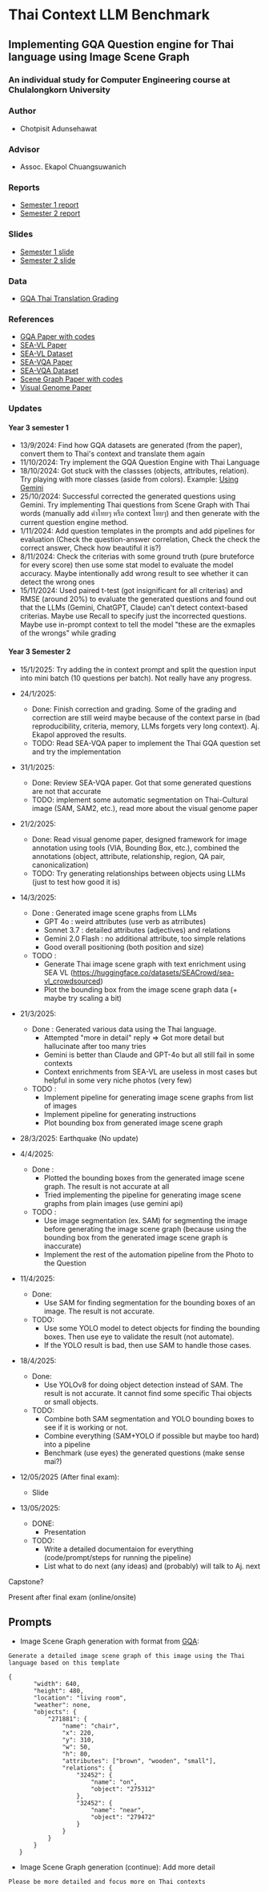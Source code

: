 # Thai Context LLM Benchmark

## Implementing GQA Question engine for Thai language using Image Scene Graph

### An individual study for Computer Engineering course at Chulalongkorn University

### Author

- Chotpisit Adunsehawat

### Advisor

- Assoc. Ekapol Chuangsuwanich

### Reports

- [Semester 1 report](https://docs.google.com/document/d/13lc5IbdQh5jjwDDPc_1fTkfclUWYRmRs9VRCPYoRFsc/edit?usp=sharing)
- [Semester 2 report](https://docs.google.com/document/d/1orgQmQnmjxz6QXle6dZQsBUTEgMlME6XUlAAQIvALYE/edit?tab=t.0)

### Slides

- [Semester 1 slide](https://docs.google.com/presentation/d/1aU7nGrlz9hOWeAyrhA-63w8jmNGYY1dNA_LiVluOIXI/edit?slide=id.p#slide=id.p)
- [Semester 2 slide](https://docs.google.com/presentation/d/1DuPEW9B4y5w98aO-l5_72XluL9ZSPWQOkBQifEUbagg/edit?slide=id.p#slide=id.p)

### Data

- [GQA Thai Translation Grading](https://docs.google.com/spreadsheets/d/1MgumlNEqfhVnGu2AKqkwcglCYl5cwGGQbppKEsqPWpY/edit?gid=0#gid=0)

### References

- [GQA Paper with codes](https://paperswithcode.com/paper/gqa-a-new-dataset-for-compositional-question)
- [SEA-VL Paper](https://arxiv.org/abs/2503.07920)
- [SEA-VL Dataset](https://huggingface.co/datasets/SEACrowd/sea-vl_crawling)
- [SEA-VQA Paper](https://aclanthology.org/2024.alvr-1.15/)
- [SEA-VQA Dataset](https://huggingface.co/datasets/wit543/sea-vqa)
- [Scene Graph Paper with codes](https://paperswithcode.com/task/scene-graph-generation)
- [Visual Genome Paper](http://vision.stanford.edu/pdf/visualgenome.pdf)

### Updates

#### Year 3 semester 1

- 13/9/2024: Find how GQA datasets are generated (from the paper), convert them to Thai's context and translate them again
- 11/10/2024: Try implement the GQA Question Engine with Thai Language
- 18/10/2024: Got stuck with the classses (objects, attributes, relation). Try playing with more classes (aside from colors). Example: [Using Gemini](https://gemini.google.com/app/0796b71c54fd5067)
- 25/10/2024: Successful corrected the generated questions using Gemini. Try implementing Thai questions from Scene Graph with Thai words (manually add คำไทยๆ หรือ context ไทยๆ) and then generate with the current question engine method.
- 1/11/2024: Add question templates in the prompts and add pipelines for evaluation (Check the question-answer correlation, Check the check the correct answer, Check how beautiful it is?)
- 8/11/2024: Check the criterias with some ground truth (pure bruteforce for every score) then use some stat model to evaluate the model accuracy. Maybe intentionally add wrong result to see whether it can detect the wrong ones
- 15/11/2024: Used paired t-test (got insignificant for all criterias) and RMSE (around 20%) to evaluate the generated questions and found out that the LLMs (Gemini, ChatGPT, Claude) can't detect context-based criterias. Maybe use Recall to specify just the incorrected questions. Maybe use in-prompt context to tell the model "these are the exmaples of the wrongs" while grading

#### Year 3 Semester 2

- 15/1/2025: Try adding the in context prompt and split the question input into mini batch (10 questions per batch). Not really have any progress.

- 24/1/2025:

  - Done: Finish correction and grading. Some of the grading and correction are still weird maybe because of the context parse in (bad reproducibility, criteria, memory, LLMs forgets very long context). Aj. Ekapol approved the results.
  - TODO: Read SEA-VQA paper to implement the Thai GQA question set and try the implementation

- 31/1/2025:

  - Done: Review SEA-VQA paper. Got that some generated questions are not that accurate
  - TODO: implement some automatic segmentation on Thai-Cultural image (SAM, SAM2, etc.), read more about the visual genome paper

- 21/2/2025:

  - Done: Read visual genome paper, designed framework for image annotation using tools (VIA, Bounding Box, etc.), combined the annotations (object, attribute, relationship, region, QA pair, canonicalization)
  - TODO: Try generating relationships between objects using LLMs (just to test how good it is)

- 14/3/2025:

  - Done : Generated image scene graphs from LLMs
    - GPT 4o : weird attributes (use verb as atrributes)
    - Sonnet 3.7 : detailed attributes (adjectives) and relations
    - Gemini 2.0 Flash : no additional attribute, too simple relations
    - Good overall positioning (both position and size)
  - TODO :
    - Generate Thai image scene graph with text enrichment using SEA VL (https://huggingface.co/datasets/SEACrowd/sea-vl_crowdsourced)
    - Plot the bounding box from the image scene graph data (+ maybe try scaling a bit)

- 21/3/2025:

  - Done : Generated various data using the Thai language.
    - Attempted "more in detail" reply => Got more detail but hallucinate after too many tries
    - Gemini is better than Claude and GPT-4o but all still fail in some contexts
    - Context enrichments from SEA-VL are useless in most cases but helpful in some very niche photos (very few)
  - TODO :
    - Implement pipeline for generating image scene graphs from list of images
    - Implement pipeline for generating instructions
    - Plot bounding box from generated image scene graph

- 28/3/2025: Earthquake (No update)

- 4/4/2025:
  - Done :
    - Plotted the bounding boxes from the generated image scene graph. The result is not accurate at all
    - Tried implementing the pipeline for generating image scene graphs from plain images (use gemini api)
  - TODO :
    - Use image segmentation (ex. SAM) for segmenting the image before generating the image scene graph (because using the bounding box from the generated image scene graph is inaccurate)
    - Implement the rest of the automation pipeline from the Photo to the Question
- 11/4/2025:
  - Done:
    - Use SAM for finding segmentation for the bounding boxes of an image. The result is not accurate.
  - TODO:
    - Use some YOLO model to detect objects for finding the bounding boxes. Then use eye to validate the result (not automate).
    - If the YOLO result is bad, then use SAM to handle those cases.
- 18/4/2025:
  - Done:
    - Use YOLOv8 for doing object detection instead of SAM. The result is not accurate. It cannot find some specific Thai objects or small objects.
  - TODO:
    - Combine both SAM segmentation and YOLO bounding boxes to see if it is working or not.
    - Combine everything (SAM+YOLO if possible but maybe too hard) into a pipeline
    - Benchmark (use eyes) the generated questions (make sense mai?)
- 12/05/2025 (After final exam):

  - Slide

- 13/05/2025:
  - DONE:
    - Presentation
  - TODO:
    - Write a detailed documentaion for everything (code/prompt/steps for running the pipeline)
    - List what to do next (any ideas) and (probably) will talk to Aj. next

Capstone?

Present after final exam (online/onsite)

## Prompts

- Image Scene Graph generation with format from [GQA](https://cs.stanford.edu/people/dorarad/gqa/download.html):

```
Generate a detailed image scene graph of this image using the Thai language based on this template

{
       "width": 640,
       "height": 480,
       "location": "living room",
       "weather": none,
       "objects": {
           "271881": {
               "name": "chair",
               "x": 220,
               "y": 310,
               "w": 50,
               "h": 80,
               "attributes": ["brown", "wooden", "small"],
               "relations": {
                   "32452": {
                       "name": "on",
                       "object": "275312"
                   },
                   "32452": {
                       "name": "near",
                       "object": "279472"
                   }
               }
           }
       }
   }
```

- Image Scene Graph generation (continue): Add more detail

```
Please be more detailed and focus more on Thai contexts
```
